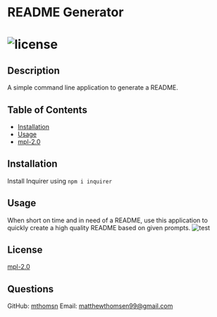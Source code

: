
  # README Generator
  # ![license](https://img.shields.io/badge/License-mpl2.0-f39f37)

  ## Description
  A simple command line application to generate a README.

  ## Table of Contents
  - [Installation](#installation)
  - [Usage](#usage)
  - [mpl-2.0](https://choosealicense.com/licenses/mpl-2.0)

  ## Installation
  Install Inquirer using `npm i inquirer`

  ## Usage
  When short on time and in need of a README, use this application to quickly create a high quality README based on given prompts.
  ![test](example.gif)

  ## License
  [mpl-2.0](https://choosealicense.com/licenses/mpl-2.0)

  ## Questions
  GitHub: [mthomsn](https://github.com/mthomsn)
  Email: [matthewthomsen99@gmail.com](mailto:matthewthomsen99@gmail.com)
  
